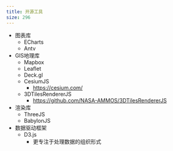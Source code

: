 ```yaml
---
title: 开源工具
size: 296
---
```

- 图表库
	- ECharts
	- Antv
- GIS地理库
	- Mapbox
	- Leaflet
	- Deck.gl
	- CesiumJS
		- https://cesium.com/
	- 3DTilesRendererJS
		- https://github.com/NASA-AMMOS/3DTilesRendererJS
- 渲染库
	- ThreeJS
	- BabylonJS
- 数据驱动框架
	- D3.js
		- 更专注于处理数据的组织形式

